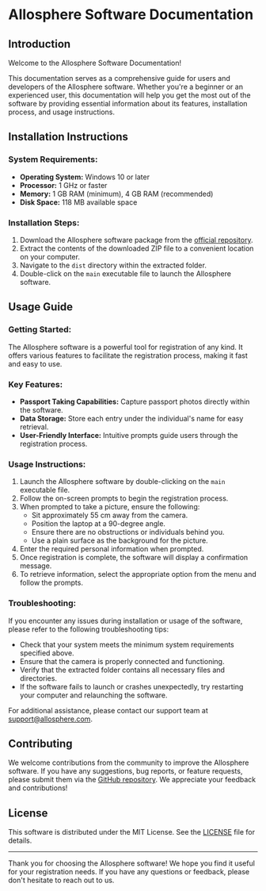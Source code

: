 # Allosphere Software Documentation

## Introduction
Welcome to the Allosphere Software Documentation!

This documentation serves as a comprehensive guide for users and developers of the Allosphere software. Whether you're a beginner or an experienced user, this documentation will help you get the most out of the software by providing essential information about its features, installation process, and usage instructions.

## Installation Instructions
### System Requirements:
- **Operating System:** Windows 10 or later
- **Processor:** 1 GHz or faster
- **Memory:** 1 GB RAM (minimum), 4 GB RAM (recommended)
- **Disk Space:** 118 MB available space

### Installation Steps:
1. Download the Allosphere software package from the [official repository](https://github.com/alberick45/allosphere).
2. Extract the contents of the downloaded ZIP file to a convenient location on your computer.
3. Navigate to the `dist` directory within the extracted folder.
4. Double-click on the `main` executable file to launch the Allosphere software.

## Usage Guide
### Getting Started:
The Allosphere software is a powerful tool for registration of any kind. It offers various features to facilitate the registration process, making it fast and easy to use.

### Key Features:
- **Passport Taking Capabilities:** Capture passport photos directly within the software.
- **Data Storage:** Store each entry under the individual's name for easy retrieval.
- **User-Friendly Interface:** Intuitive prompts guide users through the registration process.

### Usage Instructions:
1. Launch the Allosphere software by double-clicking on the `main` executable file.
2. Follow the on-screen prompts to begin the registration process.
3. When prompted to take a picture, ensure the following:
   - Sit approximately 55 cm away from the camera.
   - Position the laptop at a 90-degree angle.
   - Ensure there are no obstructions or individuals behind you.
   - Use a plain surface as the background for the picture.
4. Enter the required personal information when prompted.
5. Once registration is complete, the software will display a confirmation message.
6. To retrieve information, select the appropriate option from the menu and follow the prompts.

### Troubleshooting:
If you encounter any issues during installation or usage of the software, please refer to the following troubleshooting tips:
- Check that your system meets the minimum system requirements specified above.
- Ensure that the camera is properly connected and functioning.
- Verify that the extracted folder contains all necessary files and directories.
- If the software fails to launch or crashes unexpectedly, try restarting your computer and relaunching the software.

For additional assistance, please contact our support team at support@allosphere.com.

## Contributing
We welcome contributions from the community to improve the Allosphere software. If you have any suggestions, bug reports, or feature requests, please submit them via the [GitHub repository](https://github.com/alberick45/allosphere). We appreciate your feedback and contributions!

## License
This software is distributed under the MIT License. See the [LICENSE](LICENSE) file for details.

---

Thank you for choosing the Allosphere software! We hope you find it useful for your registration needs. If you have any questions or feedback, please don't hesitate to reach out to us.
